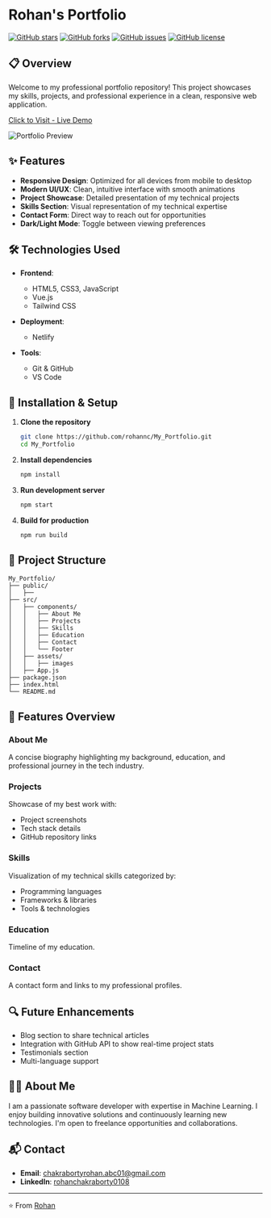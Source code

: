# Rohan's Portfolio

[![GitHub stars](https://img.shields.io/github/stars/rohannc/My_Portfolio?style=social)](https://github.com/rohannc/My_Portfolio/stargazers)
[![GitHub forks](https://img.shields.io/github/forks/rohannc/My_Portfolio?style=social)](https://github.com/rohannc/My_Portfolio/network/members)
[![GitHub issues](https://img.shields.io/github/issues/rohannc/My_Portfolio)](https://github.com/rohannc/My_Portfolio/issues)
[![GitHub license](https://img.shields.io/github/license/rohannc/My_Portfolio)](https://github.com/rohannc/My_Portfolio/blob/main/LICENSE)

## 📋 Overview

Welcome to my professional portfolio repository! This project showcases my skills, projects, and professional experience in a clean, responsive web application.

[Click to Visit - Live Demo](https://rohann.xyz) <!-- Add your deployed site URL when available -->

![Portfolio Preview](src/assets/portfolio-preview.png) <!-- Create and add a preview image of your site -->

## ✨ Features

- **Responsive Design**: Optimized for all devices from mobile to desktop
- **Modern UI/UX**: Clean, intuitive interface with smooth animations
- **Project Showcase**: Detailed presentation of my technical projects
- **Skills Section**: Visual representation of my technical expertise
- **Contact Form**: Direct way to reach out for opportunities
- **Dark/Light Mode**: Toggle between viewing preferences

## 🛠️ Technologies Used

- **Frontend**:
  - HTML5, CSS3, JavaScript
  - Vue.js
  - Tailwind CSS

- **Deployment**:
  - Netlify

- **Tools**:
  - Git & GitHub
  - VS Code

## 🚀 Installation & Setup

1. **Clone the repository**
   ```bash
   git clone https://github.com/rohannc/My_Portfolio.git
   cd My_Portfolio
   ```

2. **Install dependencies**
   ```bash
   npm install
   ```

3. **Run development server**
   ```bash
   npm start
   ```

4. **Build for production**
   ```bash
   npm run build
   ```

## 📂 Project Structure

```
My_Portfolio/
├── public/
│   ├──
├── src/
│   ├── components/
│   │   ├── About Me
│   │   ├── Projects
│   │   ├── Skills
│   │   ├── Education
│   │   ├── Contact
│   │   └── Footer
│   ├── assets/
│   │   ├── images
│   ├── App.js
├── package.json
├── index.html
└── README.md
```

## 📱 Features Overview

### About Me
A concise biography highlighting my background, education, and professional journey in the tech industry.

### Projects
Showcase of my best work with:
- Project screenshots
- Tech stack details
- GitHub repository links

### Skills
Visualization of my technical skills categorized by:
- Programming languages
- Frameworks & libraries
- Tools & technologies

### Education
Timeline of my education.

### Contact
A contact form and links to my professional profiles.

## 🔍 Future Enhancements

- Blog section to share technical articles
- Integration with GitHub API to show real-time project stats
- Testimonials section
- Multi-language support

## 👨‍💻 About Me

I am a passionate software developer with expertise in Machine Learning. I enjoy building innovative solutions and continuously learning new technologies. I'm open to freelance opportunities and collaborations.

## 📬 Contact

- **Email**: [chakrabortyrohan.abc01@gmail.com](mailto:chakrabortyrohan.abc01@gmail.com)
- **LinkedIn**: [rohanchakraborty0108](https://www.linkedin.com/in/rohanchakraborty0108/)

---

⭐️ From [Rohan](https://github.com/rohannc)
